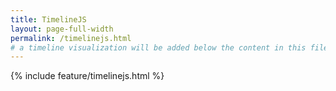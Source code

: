 ```yaml
---
title: TimelineJS
layout: page-full-width
permalink: /timelinejs.html
# a timeline visualization will be added below the content in this file
---
```

{% include feature/timelinejs.html %}
